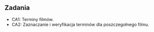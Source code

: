 ## Zadania

- CA1: Terminy filmów.
- CA2: Zaznaczanie i weryfikacja terminów dla poszczegołnego filmu.
